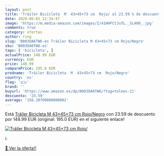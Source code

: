 ```yaml
---
layout: post
title: 'Tráiler Bicicleta  M  43×45×73 cm  Rojo/ al 23.59 % de descuento'
date: 2020-06-01 12:34:47
image: 'https://m.media-amazon.com/images/I/41HHFCtJufL._SL400_.jpg'
comments: true
category: ofertas
author: ring
slug: 'B003OA6TW6-es Tráiler Bicicleta M 43×45×73 cm Rojo/Negro'
sku: 'B003OA6TW6-es'
tags: [ 'bicicleta', ]
actualPrice: 148.99 EUR
currency: EUR
price: 148.99
comparePrice: 195.0 EUR
prodname: 'Tráiler Bicicleta  M  43×45×73 cm  Rojo/Negro'
country: 'es'
flag: '🇪🇸'
brand: ''
buyurl: 'https://www.amazon.es/dp/B003OA6TW6/?tag=tolees-21'
descuento: '23.59'
average: '156.20700000000002'
---
```


Está [Tráiler Bicicleta  M  43×45×73 cm  Rojo/Negro](https://www.amazon.es/dp/B003OA6TW6/?tag=tolees-21) con 23.59 de descuento por 148.99 EUR (original: 195.0 EUR) en el siguiente enlace!

[![Tráiler Bicicleta  M  43×45×73 cm  Rojo/](https://m.media-amazon.com/images/I/41HHFCtJufL._SL400_.jpg)](https://www.amazon.es/dp/B003OA6TW6/?tag=tolees-21)

ℹ️:


[🛒 Ver la oferta!!](https://www.amazon.es/dp/B003OA6TW6/?tag=tolees-21)

